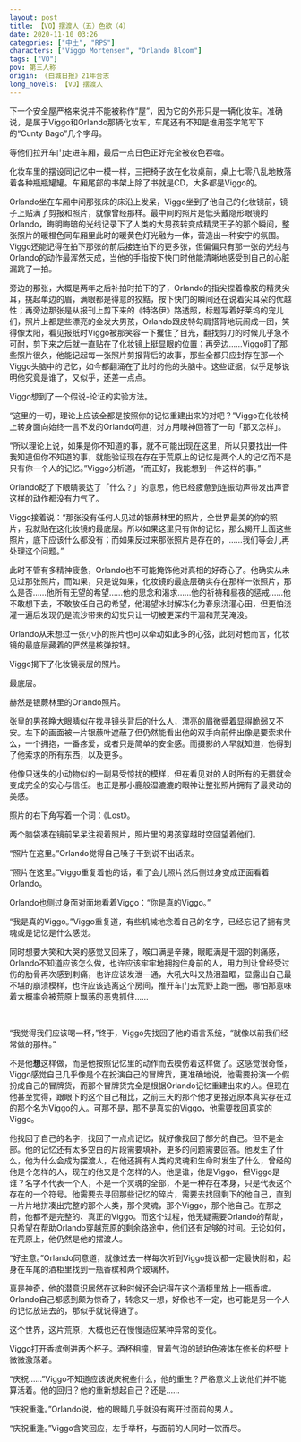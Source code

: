 ```yaml
---
layout: post
title: 【VO】摆渡人（五）色欲（4）
date: 2020-11-10 03:26
categories: ["中土", "RPS"]
characters: ["Viggo Mortensen", "Orlando Bloom"]
tags: ["VO"]
pov: 第三人称
origin: 《白城日报》21年合志
long_novels: 【VO】摆渡人
---
```


下一个安全屋严格来说并不能被称作“屋”，因为它的外形只是一辆化妆车。准确说，是属于Viggo和Orlando那辆化妆车，车尾还有不知是谁用签字笔写下的“Cunty Bago”几个字母。

等他们拉开车门走进车厢，最后一点日色正好完全被夜色吞噬。

化妆车里的摆设同记忆中一模一样，三把椅子放在化妆桌前，桌上七零八乱地散落着各种瓶瓶罐罐。车厢尾部的书架上除了书就是CD，大多都是Viggo的。

Orlando坐在车厢中间那张床的床沿上发呆，Viggo坐到了他自己的化妆镜前，镜子上贴满了剪报和照片，就像曾经那样。最中间的照片是低头戴隐形眼镜的Orlando，晦明晦暗的光线记录下了人类的大男孩转变成精灵王子的那个瞬间，整张照片的暖橙色同车厢里此时的暖黄色灯光融为一体，营造出一种安宁的氛围。Viggo还能记得在拍下那张的前后接连拍下的更多张，但偏偏只有那一张的光线与Orlando的动作最浑然天成，当他的手指按下快门时他能清晰地感受到自己的心脏漏跳了一拍。

旁边的那张，大概是两年之后补拍时拍下的了，Orlando的指尖捏着橡胶的精灵尖耳，挑起单边的眉，满眼都是得意的狡黠，按下快门的瞬间还在说着尖耳朵的优越性；再旁边那张是从报刊上剪下来的《特洛伊》路透照，标题写着好莱坞的宠儿们，照片上都是些漂亮的金发大男孩，Orlando跟皮特勾肩搭背地玩闹成一团，笑得像太阳，看见报纸时Viggo被那笑容一下攫住了目光，翻找剪刀的时候几乎急不可耐，剪下来之后就一直贴在了化妆镜上挺显眼的位置；再旁边……Viggo盯了那些照片很久，他能记起每一张照片剪报背后的故事，那些全都只应封存在那一个Viggo头脑中的记忆，如今都翻涌在了此时的他的头脑中。这些证据，似乎足够说明他究竟是谁了，又似乎，还差一点点。

Viggo想到了一个假说-论证的实验方法。

“这里的一切，理论上应该全都是按照你的记忆重建出来的对吧？”Viggo在化妆椅上转身面向始终一言不发的Orlando问道，对方用眼神回答了一句「那又怎样」。

“所以理论上说，如果是你不知道的事，就不可能出现在这里，所以只要找出一件我知道但你不知道的事，就能验证现在存在于荒原上的记忆是两个人的记忆而不是只有你一个人的记忆。”Viggo分析道，“而正好，我能想到一件这样的事。”

Orlando眨了下眼睛表达了「什么？」的意思，他已经疲惫到连振动声带发出声音这样的动作都没有力气了。

Viggo接着说：“那张没有任何人见过的银蕨林里的照片，全世界最美的你的照片，我就贴在这化妆镜的最底层。所以如果这里只有你的记忆，那么揭开上面这些照片，底下应该什么都没有；而如果反过来那张照片是存在的，……我们等会儿再处理这个问题。”

此时不管有多精神疲惫，Orlando也不可能掩饰他对真相的好奇心了。他确实从未见过那张照片，而如果，只是说如果，化妆镜的最底层确实存在那样一张照片，那么是否……他所有无望的希望……他的思念和渴求……他的祈祷和昼夜的惩戒……他不敢想下去，不敢放任自己的希望，他渴望冰封解冻化为春泉浇灌心田，但更怕浇灌一遍后发现仍是流沙带来的幻觉只让一切被更深的干涸和荒芜淹没。

Orlando从未想过一张小小的照片也可以牵动如此多的心弦，此刻对他而言，化妆镜的最底层藏着的俨然是核弹按钮。

Viggo揭下了化妆镜表层的照片。

最底层。

赫然是银蕨林里的Orlando照片。

张皇的男孩睁大眼睛似在找寻镜头背后的什么人，漂亮的眉微蹙着显得脆弱又不安。左下的画面被一片银蕨叶遮蔽了但仍然能看出他的双手向前伸出像是要索求什么，一个拥抱，一番疼爱，或者只是简单的安全感。而摄影的人早就知道，他得到了他索求的所有东西，以及更多。

他像只迷失的小动物似的一副易受惊扰的模样，但在看见对的人时所有的无措就会变成完全的安心与信任。也正是那小鹿般湿漉漉的眼神让整张照片拥有了最灵动的美感。

照片的右下角写着一个词：《Lost》。

两个脑袋凑在镜前呆呆注视着照片，照片里的男孩穿越时空回望着他们。

“照片在这里。”Orlando觉得自己嗓子干到说不出话来。

“照片在这里。”Viggo重复着他的话，看了会儿照片然后侧过身变成正面看着Orlando。

Orlando也侧过身面对面地看着Viggo：“你是真的Viggo。”

“我是真的Viggo。”Viggo重复道，有些机械地念着自己的名字，已经忘记了拥有灵魂或是记忆是什么感觉。

同时想要大笑和大哭的感觉又回来了，喉口满是辛辣，眼眶满是干涸的刺痛感，Orlando不知道应该怎么做，也许应该牢牢地拥抱住身前的人，用力到让曾经受过伤的肋骨再次感到刺痛，也许应该发泄一通，大吼大叫又热泪盈眶，显露出自己最不堪的崩溃模样，也许应该逃离这个房间，推开车门去荒野上跑一圈，哪怕那意味着大概率会被荒原上飘荡的恶鬼抓住……

<br>

“我觉得我们应该喝一杯，”终于，Viggo先找回了他的语言系统，“就像以前我们经常做的那样。”

不是他**想**这样做，而是他按照记忆里的动作而去模仿着这样做了。这感觉很奇怪，Viggo感觉自己几乎像是个在扮演自己的冒牌货，更准确地说，他需要扮演一个假扮成自己的冒牌货，而那个冒牌货完全是根据Orlando记忆重建出来的人。但现在他甚至觉得，跟眼下的这个自己相比，之前三天的那个他才更接近原本真实存在过的那个名为Viggo的人。可那不是，那不是真实的Viggo，他需要找回真实的Viggo。

他找回了自己的名字，找回了一点点记忆，就好像找回了部分的自己。但不是全部。他的记忆还有太多空白的片段需要填补，更多的问题需要回答。他发生了什么，他为什么会成为摆渡人，在他还拥有人类的灵魂和生命时发生了什么，曾经的他是个怎样的人，现在的他又是个怎样的人。他是谁，他是Viggo，但Viggo是谁？名字不代表一个人，不是一个灵魂的全部，不是一种存在本身，只是代表这个存在的一个符号。他需要去寻回那些记忆的碎片，需要去找回剩下的他自己，直到一片片地拼凑出完整的那个人类，那个灵魂，那个Viggo，那个他自己。在那之前，他都不是完整的、真正的Viggo。而这个过程，他无疑需要Orlando的帮助，只希望在帮助Orlando穿越荒原的剩余路途中，他们还有足够的时间。无论如何，在荒原上，他仍然是他的摆渡人。

“好主意。”Orlando同意道，就像过去一样每次听到Viggo提议都一定最快附和，起身在车尾的酒柜里找到一瓶香槟和两个玻璃杯。

真是神奇，他的潜意识居然在这种时候还会记得在这个酒柜里放上一瓶香槟。Orlando自己都感到颇为惊奇了，转念又一想，好像也不一定，也可能是另一个人的记忆放进去的，那似乎就说得通了。

这个世界，这片荒原，大概也还在慢慢适应某种异常的变化。

Viggo打开香槟倒进两个杯子。酒杯相撞，冒着气泡的琥珀色液体在修长的杯壁上微微激荡着。

“庆祝……”Viggo不知道应该说庆祝些什么，他的重生？严格意义上说他们并不能算活着。他的回归？他的重新想起自己？还是……

“庆祝重逢。”Orlando说，他的眼睛几乎就没有离开过面前的男人。

“庆祝重逢。”Viggo含笑回应，左手举杯，与面前的人同时一饮而尽。
